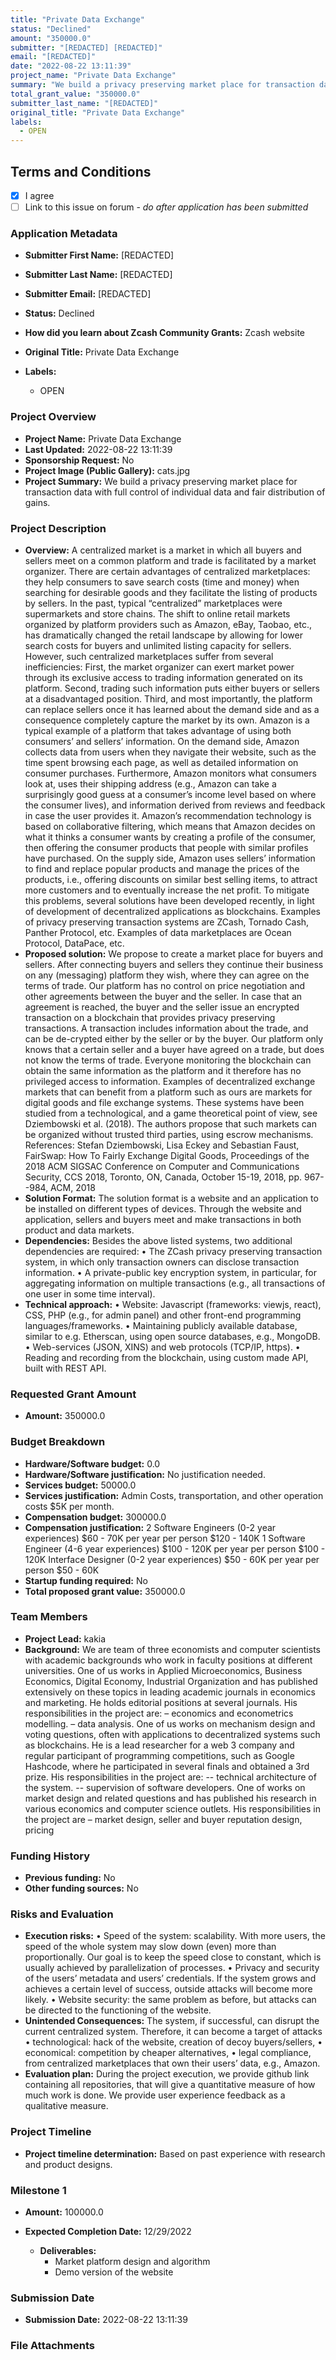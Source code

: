 ```yaml
---
title: "Private Data Exchange"
status: "Declined"
amount: "350000.0"
submitter: "[REDACTED] [REDACTED]"
email: "[REDACTED]"
date: "2022-08-22 13:11:39"
project_name: "Private Data Exchange"
summary: "We build a privacy preserving market place for transaction data with full control of individual data and fair distribution of gains."
total_grant_value: "350000.0"
submitter_last_name: "[REDACTED]"
original_title: "Private Data Exchange"
labels:
  - OPEN
---
```


## Terms and Conditions

- [X] I agree
- [ ] Link to this issue on forum - _do after application has been submitted_

### Application Metadata

- **Submitter First Name:**
  [REDACTED]
- **Submitter Last Name:**
  [REDACTED]
- **Submitter Email:**
  [REDACTED]
- **Status:**
  Declined
- **How did you learn about Zcash Community Grants:**
  Zcash website
- **Original Title:**
  Private Data Exchange

- **Labels:**
  - OPEN

### Project Overview

- **Project Name:**
  Private Data Exchange
- **Last Updated:**
  2022-08-22 13:11:39
- **Sponsorship Request:**
  No
- **Project Image (Public Gallery):**
  cats.jpg
- **Project Summary:**
  We build a privacy preserving market place for transaction data with full control of individual data and fair distribution of gains.

### Project Description

- **Overview:**
  A centralized market is a market in which all buyers and sellers meet on a common platform and trade is facilitated by a market organizer. There are certain advantages of centralized marketplaces: they help consumers to save search costs (time and money) when searching for desirable goods and they facilitate the listing of products by sellers. In the past, typical “centralized” marketplaces were supermarkets and store chains. The shift to online retail markets organized by platform providers such as Amazon, eBay, Taobao, etc., has dramatically changed the retail landscape by allowing for lower search costs for buyers and unlimited listing capacity for sellers. However, such centralized marketplaces suffer from several inefficiencies: First, the market organizer can exert market power through its exclusive access to trading information generated on its platform. Second, trading such information puts either buyers or sellers at a disadvantaged position. Third, and most importantly, the platform can replace sellers once it has learned about the demand side and as a consequence completely capture the market by its own. Amazon is a typical example of a platform that takes advantage of using both consumers’ and sellers’ information. On the demand side, Amazon collects data from users when they navigate their website, such as the time spent browsing each page, as well as detailed information on consumer purchases. Furthermore, Amazon monitors what consumers look at, uses their shipping address (e.g., Amazon can take a surprisingly good guess at a consumer’s income level based on where the consumer lives), and information derived from reviews and feedback in case the user provides it. Amazon’s recommendation technology is based on collaborative filtering, which means that Amazon decides on what it thinks a consumer wants by creating a profile of the consumer, then offering the consumer products that people with similar profiles have purchased. On the supply side, Amazon uses sellers’ information to find and replace popular products and manage the prices of the products, i.e., offering discounts on similar best selling items, to attract more customers and to eventually increase the net profit. To mitigate this problems, several solutions have been developed recently, in light of development of decentralized applications as blockchains. Examples of privacy preserving transaction systems are ZCash, Tornado Cash, Panther Protocol, etc. Examples of data marketplaces are Ocean Protocol, DataPace, etc.
- **Proposed solution:**
  We propose to create a market place for buyers and sellers. After connecting buyers and sellers they continue their business on any (messaging) platform they wish, where they can agree on the terms of trade. Our platform has no control on price negotiation and other agreements between the buyer and the seller. In case that an agreement is reached, the buyer and the seller issue an encrypted transaction on a blockchain that provides privacy preserving transactions. A transaction includes information about the trade, and can be de-crypted either by the seller or by the buyer. Our platform only knows that a certain seller and a buyer have agreed on a trade, but does not know the terms of trade. Everyone monitoring the blockchain can obtain the same information as the platform and it therefore has no privileged access to information. Examples of decentralized exchange markets that can benefit from a platform such as ours are markets for digital goods and file exchange systems. These systems have been studied from a technological, and a game theoretical point of view, see Dziembowski et al. (2018). The authors propose that such markets can be organized without trusted third parties, using escrow mechanisms. References: Stefan Dziembowski, Lisa Eckey and Sebastian Faust, FairSwap: How To Fairly Exchange Digital Goods, Proceedings of the 2018 ACM SIGSAC Conference on Computer and Communications Security, CCS 2018, Toronto, ON, Canada, October 15-19, 2018, pp. 967--984, ACM, 2018
- **Solution Format:**
  The solution format is a website and an application to be installed on different types of devices. Through the website and application, sellers and buyers meet and make transactions in both product and data markets.
- **Dependencies:**
  Besides the above listed systems, two additional dependencies are required: • The ZCash privacy preserving transaction system, in which only transaction owners can disclose transaction information. • A private-public key encryption system, in particular, for aggregating information on multiple transactions (e.g., all transactions of one user in some time interval).
- **Technical approach:**
  • Website: Javascript (frameworks: viewjs, react), CSS, PHP (e.g., for admin panel) and other front-end programming languages/frameworks. • Maintaining publicly available database, similar to e.g. Etherscan, using open source databases, e.g., MongoDB. • Web-services (JSON, XINS) and web protocols (TCP/IP, https). • Reading and recording from the blockchain, using custom made API, built with REST API.

### Requested Grant Amount

- **Amount:**
  350000.0

### Budget Breakdown

- **Hardware/Software budget:**
  0.0
- **Hardware/Software justification:**
  No justification needed.
- **Services budget:**
  50000.0
- **Services justification:**
  Admin Costs, transportation, and other operation costs $5K per month.
- **Compensation budget:**
  300000.0
- **Compensation justification:**
  2 Software Engineers (0-2 year experiences) $60 - 70K per year per person $120 - 140K 1 Software Engineer (4-6 year experiences) $100 - 120K per year per person $100 - 120K Interface Designer (0-2 year experiences) $50 - 60K per year per person $50 - 60K
- **Startup funding required:**
  No
- **Total proposed grant value:**
  350000.0

### Team Members

- **Project Lead:**
  kakia
- **Background:**
  We are team of three economists and computer scientists with academic backgrounds who work in faculty positions at different universities. One of us works in Applied Microeconomics, Business Economics, Digital Economy, Industrial Organization and has published extensively on these topics in leading academic journals in economics and marketing. He holds editorial positions at several journals. His responsibilities in the project are: – economics and econometrics modelling. – data analysis. One of us works on mechanism design and voting questions, often with applications to decentralized systems such as blockchains. He is a lead researcher for a web 3 company and regular participant of programming competitions, such as Google Hashcode, where he participated in several finals and obtained a 3rd prize. His responsibilities in the project are: -- technical architecture of the system. -- supervision of software developers. One of works on market design and related questions and has published his research in various economics and computer science outlets. His responsibilities in the project are – market design, seller and buyer reputation design, pricing

### Funding History

- **Previous funding:**
  No
- **Other funding sources:**
  No

### Risks and Evaluation

- **Execution risks:**
  • Speed of the system: scalability. With more users, the speed of the whole system may slow down (even) more than proportionally. Our goal is to keep the speed close to constant, which is usually achieved by parallelization of processes. • Privacy and security of the users’ metadata and users’ credentials. If the system grows and achieves a certain level of success, outside attacks will become more likely. • Website security: the same problem as before, but attacks can be directed to the functioning of the website.
- **Unintended Consequences:**
  The system, if successful, can disrupt the current centralized system. Therefore, it can become a target of attacks • technological: hack of the website, creation of decoy buyers/sellers, • economical: competition by cheaper alternatives, • legal compliance, from centralized marketplaces that own their users’ data, e.g., Amazon.
- **Evaluation plan:**
  During the project execution, we provide github link containing all repositories, that will give a quantitative measure of how much work is done. We provide user experience feedback as a qualitative measure.

### Project Timeline

- **Project timeline determination:**
  Based on past experience with research and product designs.

### Milestone 1

- **Amount:**
  100000.0
- **Expected Completion Date:**
  12/29/2022

  - **Deliverables:**
    - Market platform design and algorithm
    - Demo version of the website

### Submission Date

- **Submission Date:**
  2022-08-22 13:11:39

### File Attachments


